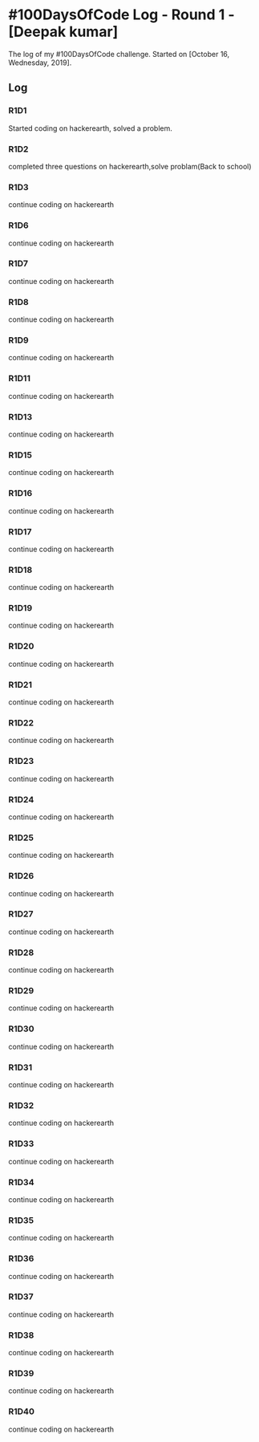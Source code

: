 # #100DaysOfCode Log - Round 1 - [Deepak kumar]

The log of my #100DaysOfCode challenge. Started on [October 16, Wednesday, 2019].

## Log

### R1D1 
Started coding on hackerearth, solved a problem.
### R1D2
completed three questions on hackerearth,solve problam(Back to school)
### R1D3
continue coding on hackerearth 
### R1D6
continue coding on hackerearth
### R1D7
continue coding on hackerearth
### R1D8
continue coding on hackerearth
### R1D9
continue coding on hackerearth
### R1D11
continue coding on hackerearth
### R1D13
continue coding on hackerearth
### R1D15
continue coding on hackerearth
### R1D16
continue coding on hackerearth
### R1D17
continue coding on hackerearth
### R1D18
continue coding on hackerearth
### R1D19
continue coding on hackerearth
### R1D20
continue coding on hackerearth
### R1D21
continue coding on hackerearth
### R1D22
continue coding on hackerearth
### R1D23
continue coding on hackerearth
### R1D24
continue coding on hackerearth
### R1D25
continue coding on hackerearth
### R1D26
continue coding on hackerearth
### R1D27
continue coding on hackerearth
### R1D28
continue coding on hackerearth
### R1D29
continue coding on hackerearth
### R1D30
continue coding on hackerearth
### R1D31
continue coding on hackerearth
### R1D32
continue coding on hackerearth
### R1D33
continue coding on hackerearth
### R1D34
continue coding on hackerearth
### R1D35
continue coding on hackerearth
### R1D36
continue coding on hackerearth
### R1D37
continue coding on hackerearth
### R1D38
continue coding on hackerearth
### R1D39
continue coding on hackerearth
### R1D40
continue coding on hackerearth

